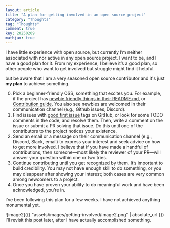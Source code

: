 ```yaml
---
layout: article
title: "A plan for getting involved in an open source project"
category: "Thoughts"
tag: "Thoughts"
comment: true
key: 20250209
mathjax: true
---
```


I have little experience with open source, but currently I’m neither associated with nor active in any open source project. I want to be, and I have a good plan for it. From my experience, I believe it’s a good plan, so other people who want to get involved but struggle might find it helpful.

but be aware that I am a very seasoned open source contributor and it's just **my plan** to achieve something.

0. Pick a beginner-friendly OSS, something that excites you. For example, if the project has [newbie friendly things in their README.md](https://github.com/Lightning-AI/lightning-thunder#get-involved), or [Contribution guide](https://github.com/triton-lang/triton/blob/main/CONTRIBUTING.md). You also see newbies are welcomed in their communication channel (e.g., Github issues, Discord).
1.	Find issues with [good first issue](https://github.com/iree-org/iree/issues?q=is%3Aissue%20state%3Aopen%20label%3A%22good%20first%20issue%20%F0%9F%8C%B1%22) tags on GitHub, or look for some TODO comments in the code, and resolve them. Then, write a comment on the issue or submit a PR solving that issue. Do this until one of the contributors to the project notices your existence.
2.	Send an email or a message on their communication channel (e.g., Discord, Slack, email) to express your interest and seek advice on how to get more involved. I believe that if you have made a handful of contributions, then someone—most likely the reviewer of your PR—will answer your question within one or two tries.
3.	Continue contributing until you get recognized by them. It’s important to build credibility. You may not have enough skill to do something, or you may disappear after showing your interest; both cases are very common among newcomers to a project.
4.	Once you have proven your ability to do meaningful work and have been acknowledged, you’re in.

I’ve been following this plan for a few weeks. I have not achieved anything monumental yet.

![image2]({{ "assets/images/getting-involved/image2.png" | absolute_url }})
I’ll revisit this post later, after I have actually accomplished something.
